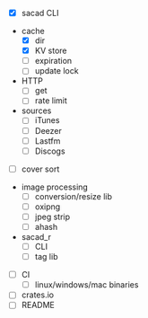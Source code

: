 - [x] sacad CLI
- cache
  - [x] dir
  - [x] KV store
  - [ ] expiration
  - [ ] update lock
- HTTP
  - [ ] get
  - [ ] rate limit
- sources
  - [ ] iTunes
  - [ ] Deezer
  - [ ] Lastfm
  - [ ] Discogs
- [ ] cover sort
- image processing
  - [ ] conversion/resize lib
  - [ ] oxipng
  - [ ] jpeg strip
  - [ ] ahash
- sacad_r
  - [ ] CLI
  - [ ] tag lib
- [ ] CI
  - [ ] linux/windows/mac binaries
- [ ] crates.io
- [ ] README
